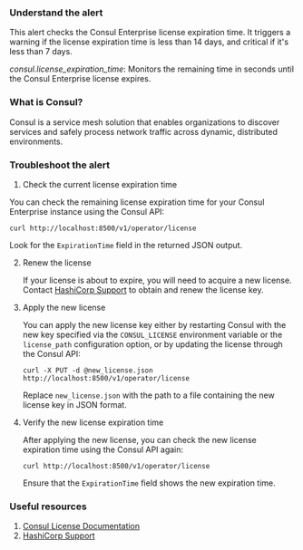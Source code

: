 ### Understand the alert

This alert checks the Consul Enterprise license expiration time. It triggers a warning if the license expiration time is less than 14 days, and critical if it's less than 7 days.

_consul.license_expiration_time_: Monitors the remaining time in seconds until the Consul Enterprise license expires.

### What is Consul?

Consul is a service mesh solution that enables organizations to discover services and safely process network traffic across dynamic, distributed environments.

### Troubleshoot the alert

1. Check the current license expiration time

  You can check the remaining license expiration time for your Consul Enterprise instance using the Consul API:

   ```
   curl http://localhost:8500/v1/operator/license
   ```

  Look for the `ExpirationTime` field in the returned JSON output.

2. Renew the license

   If your license is about to expire, you will need to acquire a new license. Contact [HashiCorp Support](https://support.hashicorp.com/) to obtain and renew the license key.

3. Apply the new license
   
   You can apply the new license key either by restarting Consul with the new key specified via the `CONSUL_LICENSE` environment variable or the `license_path` configuration option, or by updating the license through the Consul API:
   
   ```
   curl -X PUT -d @new_license.json http://localhost:8500/v1/operator/license
   ```

   Replace `new_license.json` with the path to a file containing the new license key in JSON format.

4. Verify the new license expiration time

   After applying the new license, you can check the new license expiration time using the Consul API again:

   ```
   curl http://localhost:8500/v1/operator/license
   ```

   Ensure that the `ExpirationTime` field shows the new expiration time.

### Useful resources

1. [Consul License Documentation](https://www.consul.io/docs/enterprise/license)
2. [HashiCorp Support](https://support.hashicorp.com/)
